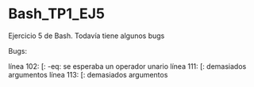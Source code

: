 # Bash_TP1_EJ5
Ejercicio 5 de Bash. Todavía tiene algunos bugs

Bugs:

línea 102: [: -eq: se esperaba un operador unario
línea 111: [: demasiados argumentos
línea 113: [: demasiados argumentos
